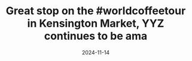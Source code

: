 ---
layout: post
title: "Great stop on the #worldcoffeetour in Kensington Market, YYZ continues to be ama"
date: 2024-11-14
city: "Toronto"
country: "Canada"
continent: "North America"
latitude: 43.6552136
longitude: -79.4022604
cafe_name: "Legenda"
rating: 
notes: "Great stop on the in Kensington Market, YYZ continues to be amazing."
image_url: "/media/posts/202411/466828829_18477917515001623_7609018574565622836_n_17846119977334634.jpg"
images:
  - "/media/posts/202411/466828829_18477917515001623_7609018574565622836_n_17846119977334634.jpg"
  - "/media/posts/202411/466525250_18477917524001623_8337052691611178070_n_18118505878407994.jpg"
  - "/media/posts/202411/466750777_18477917533001623_5443337662172147727_n_18043555537927548.jpg"
  - "/media/posts/202411/466857512_18477917542001623_4989104557680714345_n_18038523098193765.jpg"
  - "/media/posts/202411/466929057_18477917551001623_3479376316719024249_n_17925807227976142.jpg"
instagram_url: ""
---